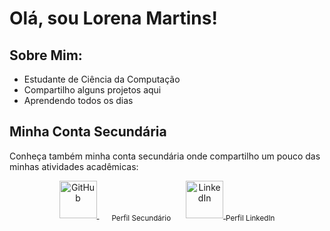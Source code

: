 # Olá, sou Lorena Martins!

## Sobre Mim:

- Estudante de Ciência da Computação
- Compartilho alguns projetos aqui
- Aprendendo todos os dias

## Minha Conta Secundária

Conheça também minha conta secundária onde compartilho um pouco das minhas atividades acadêmicas:

<p align="center">
    <a href="https://github.com/LoreMarttins" style="margin-right: 20px;">
        <img src="https://github.githubassets.com/images/modules/logos_page/GitHub-Mark.png" width="60" height="60" alt="GitHub">
    </a>
    <sub>Perfil Secundário</sub>
    <a href="https://www.linkedin.com/in/lorena-martins-53020322b" style="margin-left: 20px;">
        <img src="https://upload.wikimedia.org/wikipedia/commons/c/ca/LinkedIn_logo_initials.png" width="60" height="60" alt="LinkedIn">
    </a>
    <sub>Perfil LinkedIn</sub>
</p>






